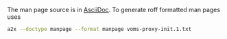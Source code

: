 The man page source is in [AsciiDoc](http://www.methods.co.nz/asciidoc/). To generate roff formatted man pages uses
```bash
a2x --doctype manpage --format manpage voms-proxy-init.1.txt
```